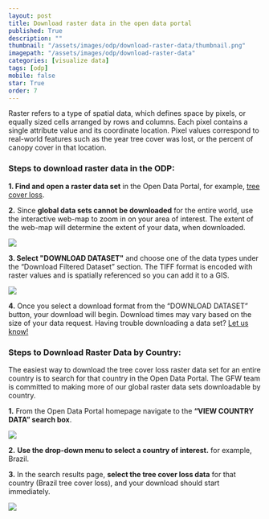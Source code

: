 ```yaml
---
layout: post
title: Download raster data in the open data portal
published: True
description: ""
thumbnail: "/assets/images/odp/download-raster-data/thumbnail.png"
imagepath: "/assets/images/odp/download-raster-data"
categories: [visualize data]
tags: [odp]
mobile: false
star: True
order: 7
---
```


<div id="desktopContent" class="content">
  <p>Raster refers to a type of spatial data, which defines space by pixels, or equally sized cells arranged by rows and columns. Each pixel contains a single attribute value and its coordinate location. Pixel values correspond to real-world features such as the year tree cover was lost, or the percent of canopy cover in that location.</p>
  <h3 class="overview_title">Steps to download raster data in the ODP:</h3>
  <p><strong>1. Find and open a raster data set</strong> in the Open Data Portal, for example, <a class="download-mobile-link" href="http://earthenginepartners.appspot.com/science-2013-global-forest">tree cover loss</a>.</p>
  <p><strong>2.</strong> Since <strong>global data sets cannot be downloaded</strong> for the entire world, use the interactive web-map to zoom in on your area of interest. The extent of the web-map will determine the extent of your data, when downloaded.</p>
  <p><img src="{{site.baseurl}}{{page.imagepath}}/desktop/desktop1.png"/></p>
  <p><strong>3. Select "DOWNLOAD DATASET"</strong> and choose one of the data types under the “Download Filtered Dataset” section. The TIFF format is encoded with raster values and is spatially referenced so you can add it to a GIS.</p>
  <p><img src="{{site.baseurl}}{{page.imagepath}}/desktop/desktop2.png"/></p>
  <p><strong>4.</strong> Once you select a download format from the “DOWNLOAD DATASET” button, your download will begin. Download times may vary based on the size of your data request. Having trouble downloading a data set? <a href="mailto:astrong@wri.org">Let us know!</a></p>

  <h3 class="overview_title">Steps to Download Raster Data by Country:</h3>
  <p>The easiest way to download the tree cover loss raster data set for an entire country is to search for that country in the Open Data Portal. The GFW team is committed to making more of our global raster data sets downloadable by country.</p>
  <p><strong>1.</strong> From the Open Data Portal homepage navigate to the <strong>“VIEW COUNTRY DATA” search box</strong>.</p>
  <p><img src="{{site.baseurl}}{{page.imagepath}}/desktop/desktop3.png"/></p>
  <p><strong>2.</strong> <strong>Use the drop-down menu to select a country of interest.</strong> for example, Brazil.</p>
  <p><strong>3.</strong> In the search results page, <strong>select the tree cover loss data</strong> for that country (Brazil tree cover loss), and your download should start immediately.</p>
  <p><img src="{{site.baseurl}}{{page.imagepath}}/desktop/desktop4.png"/></p>
</div>

<div id="mobileContent" class="content"></div>

